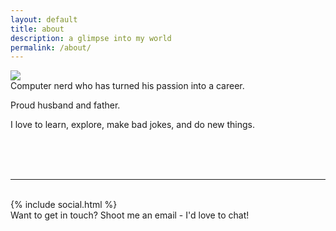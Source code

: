 ```yaml
---
layout: default
title: about
description: a glimpse into my world
permalink: /about/
---
```


<img class="col one right" src="/img/prof_pic.jpg">

<br/>
Computer nerd who has turned his passion into a career.

Proud husband and father.

I love to learn, explore, make bad jokes, and do new things.

<br/>
<br/>
<br/>
<hr/>
<br/>
{% include social.html %}

<div class="col three caption">
	Want to get in touch? Shoot me an email - I'd love to chat!
</div>
